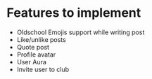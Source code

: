 # Features to implement

- Oldschool Emojis support while writing post
- Like/unlike posts
- Quote post
- Profile avatar
- User Aura
- Invite user to club
